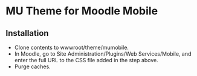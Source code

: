 MU Theme for Moodle Mobile
==========================

## Installation
 - Clone contents to wwwroot/theme/mumobile.
 - In Moodle, go to Site Administration/Plugins/Web Services/Mobile, and enter the full URL to the CSS file added in the step above.
 - Purge caches.